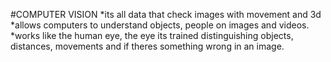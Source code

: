 #COMPUTER VISION
*its all data that check images with movement and 3d 
*allows computers to understand objects, people on images and videos.
*works like the human eye, the eye its trained distinguishing objects, 
distances, movements and if theres something wrong in an image.

